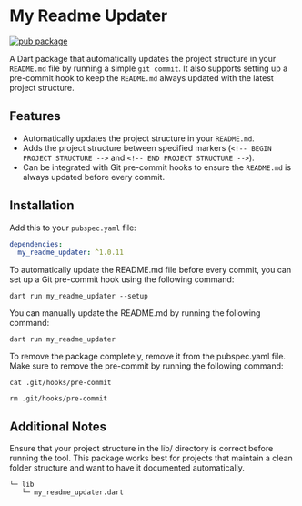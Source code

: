 # My Readme Updater

[![pub package](https://img.shields.io/pub/v/my_readme_updater.svg)](https://pub.dev/packages/my_readme_updater)

A Dart package that automatically updates the project structure in your `README.md` file by running a simple `git commit`. It also supports setting up a pre-commit hook to keep the `README.md` always updated with the latest project structure.

## Features

- Automatically updates the project structure in your `README.md`.
- Adds the project structure between specified markers (`<!-- BEGIN PROJECT STRUCTURE -->` and `<!-- END PROJECT STRUCTURE -->`).
- Can be integrated with Git pre-commit hooks to ensure the `README.md` is always updated before every commit.

## Installation

Add this to your `pubspec.yaml` file:

```yaml
dependencies:
  my_readme_updater: ^1.0.11
```

To automatically update the README.md file before every commit, you can set up a Git pre-commit hook using the following command:

```
dart run my_readme_updater --setup
```

You can manually update the README.md by running the following command:

```
dart run my_readme_updater
```


To remove the package completely, remove it from the pubspec.yaml file. 
Make sure to remove the pre-commit by running the following command:

```
cat .git/hooks/pre-commit
```

```
rm .git/hooks/pre-commit
```

## Additional Notes
Ensure that your project structure in the lib/ directory is correct before running the tool.
This package works best for projects that maintain a clean folder structure and want to have it documented automatically.
<!-- BEGIN PROJECT STRUCTURE -->
```
└─ lib
   └─ my_readme_updater.dart

```
<!-- END PROJECT STRUCTURE -->
